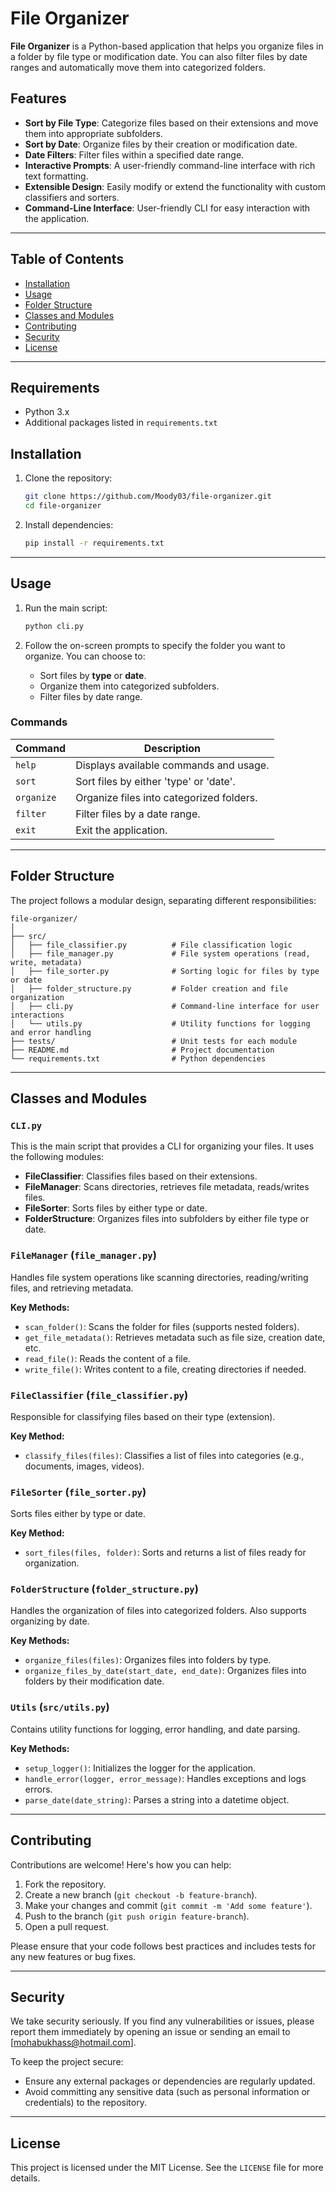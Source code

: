 
# File Organizer

**File Organizer** is a Python-based application that helps you organize files in a folder by file type or modification date. You can also filter files by date ranges and automatically move them into categorized folders.

## Features

- **Sort by File Type**: Categorize files based on their extensions and move them into appropriate subfolders.
- **Sort by Date**: Organize files by their creation or modification date.
- **Date Filters**: Filter files within a specified date range.
- **Interactive Prompts**: A user-friendly command-line interface with rich text formatting.
- **Extensible Design**: Easily modify or extend the functionality with custom classifiers and sorters.
- **Command-Line Interface**: User-friendly CLI for easy interaction with the application.

---

## Table of Contents

- [Installation](#installation)
- [Usage](#usage)
- [Folder Structure](#folder-structure)
- [Classes and Modules](#classes-and-modules)
- [Contributing](#contributing)
- [Security](#security)
- [License](#license)

---

## Requirements

- Python 3.x
- Additional packages listed in `requirements.txt`

## Installation

1. Clone the repository:

   ```bash
   git clone https://github.com/Moody03/file-organizer.git
   cd file-organizer
   ```

2. Install dependencies:

   ```bash
   pip install -r requirements.txt
   ```

---

## Usage

1. Run the main script:

   ```bash
   python cli.py
   ```

2. Follow the on-screen prompts to specify the folder you want to organize. You can choose to:
   - Sort files by **type** or **date**.
   - Organize them into categorized subfolders.
   - Filter files by date range.

### Commands

| Command   | Description                               |
|-----------|-------------------------------------------|
| `help`    | Displays available commands and usage.    |
| `sort`    | Sort files by either 'type' or 'date'.    |
| `organize`| Organize files into categorized folders.  |
| `filter`  | Filter files by a date range.             |
| `exit`    | Exit the application.                     |

---

## Folder Structure

The project follows a modular design, separating different responsibilities:

```plaintext
file-organizer/
│
├── src/
│   ├── file_classifier.py          # File classification logic
│   ├── file_manager.py             # File system operations (read, write, metadata)
│   ├── file_sorter.py              # Sorting logic for files by type or date
│   ├── folder_structure.py         # Folder creation and file organization
│   ├── cli.py                      # Command-line interface for user interactions
│   └── utils.py                    # Utility functions for logging and error handling
├── tests/                          # Unit tests for each module
├── README.md                       # Project documentation
└── requirements.txt                # Python dependencies
```

---

## Classes and Modules

### `CLI.py`

This is the main script that provides a CLI for organizing your files. It uses the following modules:

- **FileClassifier**: Classifies files based on their extensions.
- **FileManager**: Scans directories, retrieves file metadata, reads/writes files.
- **FileSorter**: Sorts files by either type or date.
- **FolderStructure**: Organizes files into subfolders by either file type or date.

### `FileManager` (`file_manager.py`)

Handles file system operations like scanning directories, reading/writing files, and retrieving metadata.

**Key Methods:**

- `scan_folder()`: Scans the folder for files (supports nested folders).
- `get_file_metadata()`: Retrieves metadata such as file size, creation date, etc.
- `read_file()`: Reads the content of a file.
- `write_file()`: Writes content to a file, creating directories if needed.

### `FileClassifier` (`file_classifier.py`)

Responsible for classifying files based on their type (extension).

**Key Method:**

- `classify_files(files)`: Classifies a list of files into categories (e.g., documents, images, videos).

### `FileSorter` (`file_sorter.py`)

Sorts files either by type or date.

**Key Method:**

- `sort_files(files, folder)`: Sorts and returns a list of files ready for organization.

### `FolderStructure` (`folder_structure.py`)

Handles the organization of files into categorized folders. Also supports organizing by date.

**Key Methods:**

- `organize_files(files)`: Organizes files into folders by type.
- `organize_files_by_date(start_date, end_date)`: Organizes files into folders by their modification date.

### `Utils` (`src/utils.py`)

Contains utility functions for logging, error handling, and date parsing.

**Key Methods:**

- `setup_logger()`: Initializes the logger for the application.
- `handle_error(logger, error_message)`: Handles exceptions and logs errors.
- `parse_date(date_string)`: Parses a string into a datetime object.

---

## Contributing

Contributions are welcome! Here's how you can help:

1. Fork the repository.
2. Create a new branch (`git checkout -b feature-branch`).
3. Make your changes and commit (`git commit -m 'Add some feature'`).
4. Push to the branch (`git push origin feature-branch`).
5. Open a pull request.

Please ensure that your code follows best practices and includes tests for any new features or bug fixes.

---

## Security

We take security seriously. If you find any vulnerabilities or issues, please report them immediately by opening an issue or sending an email to [mohabukhass@hotmail.com].

To keep the project secure:

- Ensure any external packages or dependencies are regularly updated.
- Avoid committing any sensitive data (such as personal information or credentials) to the repository.

---

## License

This project is licensed under the MIT License. See the `LICENSE` file for more details.
